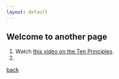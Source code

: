 ```yaml
---
layout: default
---
```


## Welcome to another page

1. Watch [this video on the Ten Principles](https://www.youtube.com/watch?v=9kDI2lCOEpo).
2.

[back](./)
